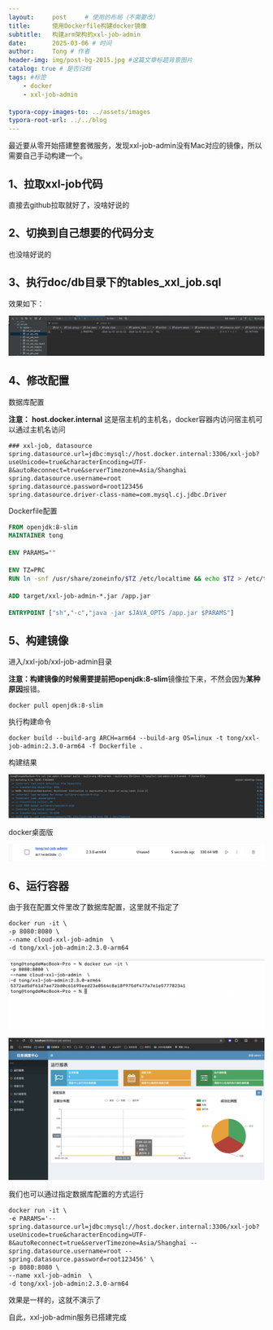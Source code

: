 ```yaml
---
layout:     post     # 使用的布局（不需要改）
title:      使用Dockerfile构建docker镜像 
subtitle:   构建arm架构的xxl-job-admin
date:       2025-03-06 # 时间
author:     Tong # 作者
header-img: img/post-bg-2015.jpg #这篇文章标题背景图片
catalog: true # 是否归档
tags: #标签
    - docker
    - xxl-job-admin

typora-copy-images-to: ../assets/images
typora-root-url: ../../blog
---
```


最近要从零开始搭建整套微服务，发现xxl-job-admin没有Mac对应的镜像，所以需要自己手动构建一个。



## 1、拉取xxl-job代码

直接去github拉取就好了，没啥好说的



## 2、切换到自己想要的代码分支

也没啥好说的



## 3、执行doc/db目录下的tables_xxl_job.sql

效果如下：

![image-20250306170235717](/assets/images/image-20250306170235717.png)



## 4、修改配置

数据库配置

**注意：** **host.docker.internal** 这是宿主机的主机名，docker容器内访问宿主机可以通过主机名访问

```properties
### xxl-job, datasource
spring.datasource.url=jdbc:mysql://host.docker.internal:3306/xxl-job?useUnicode=true&characterEncoding=UTF-8&autoReconnect=true&serverTimezone=Asia/Shanghai
spring.datasource.username=root
spring.datasource.password=root123456
spring.datasource.driver-class-name=com.mysql.cj.jdbc.Driver
```



Dockerfile配置

````dockerfile
FROM openjdk:8-slim
MAINTAINER tong

ENV PARAMS=""

ENV TZ=PRC
RUN ln -snf /usr/share/zoneinfo/$TZ /etc/localtime && echo $TZ > /etc/timezone

ADD target/xxl-job-admin-*.jar /app.jar

ENTRYPOINT ["sh","-c","java -jar $JAVA_OPTS /app.jar $PARAMS"]
````







## 5、构建镜像

进入/xxl-job/xxl-job-admin目录

**注意：**构建镜像的时候需要提前把**openjdk:8-slim**镜像拉下来，不然会因为**某种原因**报错。

```shell
docker pull openjdk:8-slim
```



执行构建命令

```shell
docker build --build-arg ARCH=arm64 --build-arg OS=linux -t tong/xxl-job-admin:2.3.0-arm64 -f Dockerfile .
```

构建结果

![image-20250306163922390](/assets/images/image-20250306163922390.png)

docker桌面版

![image-20250306164100894](/assets/images/image-20250306164100894.png)



## 6、运行容器

由于我在配置文件里改了数据库配置，这里就不指定了

```shell
docker run -it \
-p 8080:8080 \
--name cloud-xxl-job-admin  \
-d tong/xxl-job-admin:2.3.0-arm64
```

![image-20250306164327957](/assets/images/image-20250306164327957.png)

![image-20250306164354043](/assets/images/image-20250306164354043.png)





我们也可以通过指定数据库配置的方式运行

```shell
docker run -it \
-e PARAMS='--spring.datasource.url=jdbc:mysql://host.docker.internal:3306/xxl-job?useUnicode=true&characterEncoding=UTF-8&autoReconnect=true&serverTimezone=Asia/Shanghai --spring.datasource.username=root --spring.datasource.password=root123456' \
-p 8080:8080 \
--name xxl-job-admin  \
-d tong/xxl-job-admin:2.3.0-arm64
```

效果是一样的，这就不演示了



自此，xxl-job-admin服务已搭建完成

